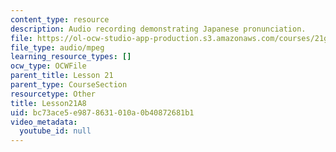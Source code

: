 ```yaml
---
content_type: resource
description: Audio recording demonstrating Japanese pronunciation.
file: https://ol-ocw-studio-app-production.s3.amazonaws.com/courses/21g-504-japanese-iv-spring-2009/bc73ace5e9878631010a0b40872681b1_Lesson21A8.mp3
file_type: audio/mpeg
learning_resource_types: []
ocw_type: OCWFile
parent_title: Lesson 21
parent_type: CourseSection
resourcetype: Other
title: Lesson21A8
uid: bc73ace5-e987-8631-010a-0b40872681b1
video_metadata:
  youtube_id: null
---
```

